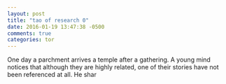 ```yaml
---
layout: post
title: "tao of research 0"
date: 2016-01-19 13:47:38 -0500
comments: true
categories: tor
---
```

One day a parchment arrives a temple after a gathering. A young mind notices that although they are highly related, one of their stories have not been referenced at all. He shar
